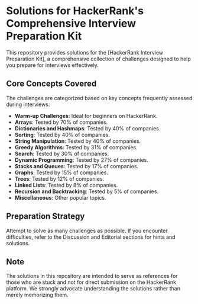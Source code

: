 # Solutions for HackerRank's Comprehensive Interview Preparation Kit

This repository provides solutions for the [HackerRank Interview Preparation Kit], a comprehensive collection of challenges designed to help you prepare for interviews effectively.

## Core Concepts Covered

The challenges are categorized based on key concepts frequently assessed during interviews:

- **Warm-up Challenges**: Ideal for beginners on HackerRank.
- **Arrays**: Tested by 70% of companies.
- **Dictionaries and Hashmaps**: Tested by 40% of companies.
- **Sorting**: Tested by 40% of companies.
- **String Manipulation**: Tested by 40% of companies.
- **Greedy Algorithms**: Tested by 31% of companies.
- **Search**: Tested by 30% of companies.
- **Dynamic Programming**: Tested by 27% of companies.
- **Stacks and Queues**: Tested by 17% of companies.
- **Graphs**: Tested by 15% of companies.
- **Trees**: Tested by 12% of companies.
- **Linked Lists**: Tested by 8% of companies.
- **Recursion and Backtracking**: Tested by 5% of companies.
- **Miscellaneous**: Other popular topics.

## Preparation Strategy

Attempt to solve as many challenges as possible. If you encounter difficulties, refer to the Discussion and Editorial sections for hints and solutions.

## Note

The solutions in this repository are intended to serve as references for those who are stuck and not for direct submission on the HackerRank platform. We strongly advocate understanding the solutions rather than merely memorizing them.
